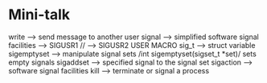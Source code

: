 # Mini-talk

write --> send message to another user
signal --> simplified software signal facilities
--> SIGUSR1 // --> SIGUSR2 USER MACRO
sig_t --> struct variable
sigemptyset --> manipulate signal sets /int sigemptyset(sigset_t *set)/ sets empty signals
sigaddset --> specified signal to the signal set
sigaction --> software signal facilities
kill --> terminate or signal a process
